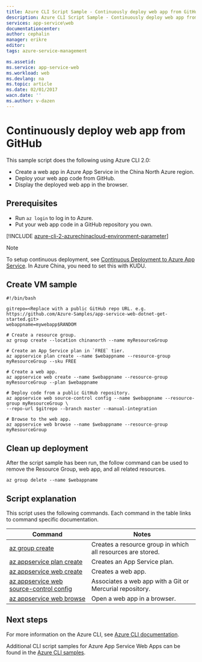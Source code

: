 ```yaml
---
title: Azure CLI Script Sample - Continuously deploy web app from GitHub | Azure
description: Azure CLI Script Sample - Continuously deploy web app from GitHub
services: app-service\web
documentationcenter: 
author: cephalin
manager: erikre
editor: 
tags: azure-service-management

ms.assetid:
ms.service: app-service-web
ms.workload: web
ms.devlang: na
ms.topic: article
ms.date: 02/01/2017
wacn.date: ''
ms.author: v-dazen
---
```


# Continuously deploy web app from GitHub

This sample script does the following using Azure CLI 2.0: 

* Create a web app in Azure App Service in the China North Azure region. 
* Deploy your web app code from GitHub.
* Display the deployed web app in the browser.

## Prerequisites

* Run `az login` to log in to Azure.
* Put your web app code in a GitHub repository you own.

[!INCLUDE [azure-cli-2-azurechinacloud-environment-parameter](../../includes/azure-cli-2-azurechinacloud-environment-parameter.md)]

> [!NOTE]
> To setup continuous deployment, see [Continuous Deployment to Azure App Service](app-service-continuous-deployment.md). In Azure China, you need to set this with KUDU.
>
>

## Create VM sample

```azurecli
#!/bin/bash

gitrepo=<Replace with a public GitHub repo URL. e.g. https://github.com/Azure-Samples/app-service-web-dotnet-get-started.git>
webappname=mywebapp$RANDOM

# Create a resource group.
az group create --location chinanorth --name myResourceGroup

# Create an App Service plan in `FREE` tier.
az appservice plan create --name $webappname --resource-group myResourceGroup --sku FREE

# Create a web app.
az appservice web create --name $webappname --resource-group myResourceGroup --plan $webappname

# Deploy code from a public GitHub repository. 
az appservice web source-control config --name $webappname --resource-group myResourceGroup \
--repo-url $gitrepo --branch master --manual-integration

# Browse to the web app.
az appservice web browse --name $webappname --resource-group myResourceGroup
```

## Clean up deployment 

After the script sample has been run, the follow command can be used to remove the Resource Group, web app, and all related resources.

```azurecli
az group delete --name $webappname
```

## Script explanation

This script uses the following commands. Each command in the table links to command specific documentation.

| Command | Notes |
|---|---|
| [az group create](https://docs.microsoft.com/cli/azure/group#create) | Creates a resource group in which all resources are stored. |
| [az appservice plan create](https://docs.microsoft.com/cli/azure/appservice/plan#create) | Creates an App Service plan. |
| [az appservice web create](https://docs.microsoft.com/cli/azure/webapp#delete) | Creates a web app. |
| [az appservice web source-control config](https://docs.microsoft.com/cli/azure/webapp/source-control#config) | Associates a web app with a Git or Mercurial repository. |
| [az appservice web browse](https://docs.microsoft.com/cli/azure/webapp#browse) | Open a web app in a browser. |

## Next steps

For more information on the Azure CLI, see [Azure CLI documentation](https://docs.microsoft.com/cli/azure/overview).

Additional CLI script samples for Azure App Service Web Apps can be found in the [Azure CLI samples](https://github.com/Azure/azure-docs-cli-python-samples).